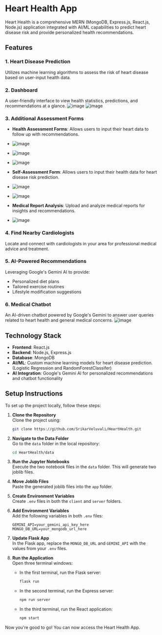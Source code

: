 
# Heart Health App

Heart Health is a comprehensive MERN (MongoDB, Express.js, React.js, Node.js) application integrated with AI/ML capabilities to predict heart disease risk and provide personalized health recommendations.

## Features

### 1. Heart Disease Prediction
Utilizes machine learning algorithms to assess the risk of heart disease based on user-input health data.

### 2. Dashboard
A user-friendly interface to view health statistics, predictions, and recommendations at a glance.
![image](https://github.com/user-attachments/assets/a1b539b0-4ade-4d5b-9c5b-e9a84d3c5c4f)
![image](https://github.com/user-attachments/assets/68ef18a5-3116-45f6-a2b7-3cb7b954cd87)



### 3. Additional Assessment Forms
- **Health Assessment Forms**: Allows users to input their heart data to follow up with recommendations.
- ![image](https://github.com/user-attachments/assets/842ef18e-df2b-4389-974e-734a7e583f50)
- ![image](https://github.com/user-attachments/assets/d9acea32-81c4-4518-9bd4-938680059180)
- ![image](https://github.com/user-attachments/assets/54c2249e-f909-46b8-8705-f77cbaa9a292)


- **Self-Assessment Form**: Allows users to input their health data for heart disease risk prediction.
- ![image](https://github.com/user-attachments/assets/45a17d7b-aa31-481c-9813-15f0633893de)
- ![image](https://github.com/user-attachments/assets/97d33068-8f2d-4f74-945c-96fc9250f896)

- **Medical Report Analysis**: Upload and analyze medical reports for insights and recommendations.
- ![image](https://github.com/user-attachments/assets/1e0cb980-9c05-4799-933c-2c4e3dbdddfe)

### 4. Find Nearby Cardiologists
Locate and connect with cardiologists in your area for professional medical advice and treatment.

### 5. AI-Powered Recommendations
Leveraging Google's Gemini AI to provide:
- Personalized diet plans
- Tailored exercise routines
- Lifestyle modification suggestions

### 6. Medical Chatbot
An AI-driven chatbot powered by Google's Gemini to answer user queries related to heart health and general medical concerns.
![image](https://github.com/user-attachments/assets/835811a5-1dc5-45b9-8679-03919f15da72)

## Technology Stack

- **Frontend**: React.js
- **Backend**: Node.js, Express.js
- **Database**: MongoDB
- **AI/ML**: Custom machine learning models for heart disease prediction. (Logistic Regression and RandomForestClassifer)
- **AI Integration**: Google's Gemini AI for personalized recommendations and chatbot functionality

## Setup Instructions

To set up the project locally, follow these steps:

1. **Clone the Repository**  
   Clone the project using:
   ```bash
   git clone https://github.com/SrikarVeluvali/HeartHealth.git
   ```

2. **Navigate to the Data Folder**  
   Go to the `data` folder in the local repository:
   ```bash
   cd HeartHealth/data
   ```

3. **Run the Jupyter Notebooks**  
   Execute the two notebook files in the `data` folder. This will generate two joblib files.

4. **Move Joblib Files**  
   Paste the generated joblib files into the `app` folder.

5. **Create Environment Variables**  
   Create `.env` files in both the `client` and `server` folders. 

6. **Add Environment Variables**  
   Add the following variables in both `.env` files:
   ```plaintext
   GEMINI_API=your_gemini_api_key_here
   MONGO_DB_URL=your_mongodb_url_here
   ```

7. **Update Flask App**  
   In the Flask app, replace the `MONGO_DB_URL` and `GEMINI_API` with the values from your `.env` files.

8. **Run the Application**  
   Open three terminal windows:
   - In the first terminal, run the Flask server:
     ```bash
     flask run
     ```
   - In the second terminal, run the Express server:
     ```bash
     npm run server
     ```
   - In the third terminal, run the React application:
     ```bash
     npm start
     ```

Now you're good to go! You can now access the Heart Health App.
